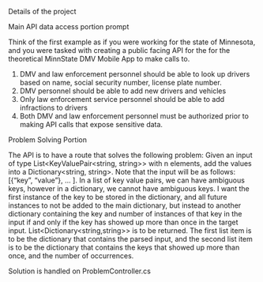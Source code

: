 Details of the project

Main API data access portion prompt

Think of the first example as if you were working for the state of Minnesota, and
you were tasked with creating a public facing API for the for the theoretical MinnState DMV Mobile App
to make calls to.
  1. DMV and law enforcement personnel should be able to look up drivers based on name, social
  security number, license plate number.
  2. DMV personnel should be able to add new drivers and vehicles
  3. Only law enforcement service personnel should be able to add infractions to drivers
  4. Both DMV and law enforcement personnel must be authorized prior to making API calls that
  expose sensitive data.

Problem Solving Portion

The API is to have a route that solves the following problem:
Given an input of type List<KeyValuePair<string, string>> with n elements, add the values into a
Dictionary<string, string>. Note that the input will be as follows: [{“key”, “value”}, ... ]. In a list of key
value pairs, we can have ambiguous keys, however in a dictionary, we cannot have ambiguous keys. I
want the first instance of the key to be stored in the dictionary, and all future instances to not be added
to the main dictionary, but instead to another dictionary containing the key and number of instances of
that key in the input if and only if the key has showed up more than once in the target input.
List<Dictionary<string,string>> is to be returned. The first list item is to be the dictionary that contains
the parsed input, and the second list item is to be the dictionary that contains the keys that showed up
more than once, and the number of occurrences.

Solution is handled on ProblemController.cs
